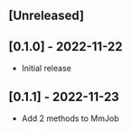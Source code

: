 ## [Unreleased]

## [0.1.0] - 2022-11-22

- Initial release

## [0.1.1] - 2022-11-23

- Add 2 methods to MmJob
